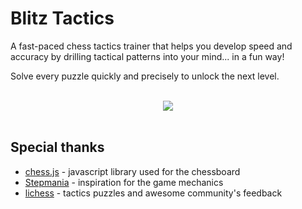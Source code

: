 # Blitz Tactics

A fast-paced chess tactics trainer that helps you develop speed and accuracy by drilling tactical patterns into your mind... in a fun way!

Solve every puzzle quickly and precisely to unlock the next level.

<div align="center">
  <br>
  <a href="https://blitztactics.com" target="_blank">
    <img src="https://blitztactics.com/demo.gif">
  </a>
  <br><br>
</div>


## Special thanks

* [chess.js](https://github.com/jhlywa/chess.js) - javascript library used for the chessboard
* [Stepmania](http://www.stepmania.com/) - inspiration for the game mechanics
* [lichess](https://lichess.org/) - tactics puzzles and awesome community's feedback
